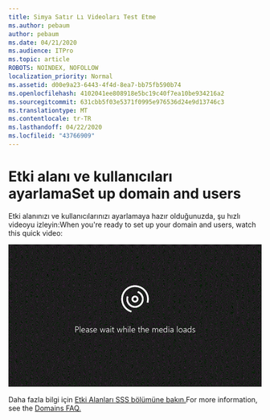 ```yaml
---
title: Simya Satır Lı Videoları Test Etme
ms.author: pebaum
author: pebaum
ms.date: 04/21/2020
ms.audience: ITPro
ms.topic: article
ROBOTS: NOINDEX, NOFOLLOW
localization_priority: Normal
ms.assetid: d00e9a23-6443-4f4d-8ea7-bb75fb590b74
ms.openlocfilehash: 4102041ee808918e5bc19c40f7ea10be934216a2
ms.sourcegitcommit: 631cbb5f03e5371f0995e976536d24e9d13746c3
ms.translationtype: MT
ms.contentlocale: tr-TR
ms.lasthandoff: 04/22/2020
ms.locfileid: "43766909"
---
```

# <a name="set-up-domain-and-users"></a><span data-ttu-id="9b039-102">Etki alanı ve kullanıcıları ayarlama</span><span class="sxs-lookup"><span data-stu-id="9b039-102">Set up domain and users</span></span>

<span data-ttu-id="9b039-103">Etki alanınızı ve kullanıcılarınızı ayarlamaya hazır olduğunuzda, şu hızlı videoyu izleyin:</span><span class="sxs-lookup"><span data-stu-id="9b039-103">When you're ready to set up your domain and users, watch this quick video:</span></span>
  
![Tarayıcınız videoyu desteklemiyor.](media/MSN_Video_Widget.gif)
  
<span data-ttu-id="9b039-106">Daha fazla bilgi için [Etki Alanları SSS bölümüne bakın.](https://docs.microsoft.com/office365/admin/setup/domains-faq)</span><span class="sxs-lookup"><span data-stu-id="9b039-106">For more information, see the [Domains FAQ.](https://docs.microsoft.com/office365/admin/setup/domains-faq)</span></span>